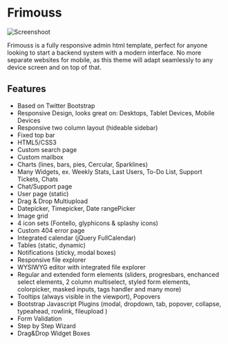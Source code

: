
# Frimouss
![Screenshoot](https://raw.githubusercontent.com/elybin/Frimouss/master/img/2018-10-09-045723_1366x768_scrot.png)

Frimouss is a fully responsive admin html template, perfect for anyone looking to start a backend system with a modern interface. No more separate websites for mobile, as this theme will adapt seamlessly to any device screen and on top of that.

## Features
- Based on Twitter Bootstrap
- Responsive Design, looks great on: Desktops, Tablet Devices, Mobile Devices
- Responsive two column layout (hideable sidebar)
- Fixed top bar
- HTML5/CSS3
- Custom search page
- Custom mailbox
- Charts (lines, bars, pies, Cercular, Sparklines)
- Many Widgets, ex. Weekly Stats, Last Users, To-Do List, Support Tickets, Chats
- Chat/Support page
- User page (static)
- Drag & Drop Multiupload
- Datepicker, Timepicker, Date rangePicker
- Image grid
- 4 icon sets (Fontello, glyphicons & splashy icons)
- Custom 404 error page
- Integrated calendar (jQuery FullCalendar)
- Tables (static, dynamic)
- Notifications (sticky, modal boxes)
- Responsive file explorer
- WYSIWYG editor with integrated file explorer
- Regular and extended form elements (sliders, progresbars, enchanced select elements, 2 column multiselect, styled form elements, colorpicker, masked inputs, tags handler and many more)
- Tooltips (always visible in the viewport), Popovers
- Bootstrap Javascript Plugins (modal, dropdown, tab, popover, collapse, typeahead, rowlink, fileupload )
- Form Validation
- Step by Step Wizard
- Drag&Drop Widget Boxes
